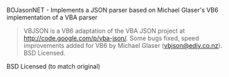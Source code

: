 BOJasonNET - Implements a JSON parser based on Michael Glaser's VB6 implementation of a VBA parser 

> VBJSON is a VB6 adaptation of the VBA JSON project at http://code.google.com/p/vba-json/. 
Some bugs fixed, speed improvements added for VB6 by Michael Glaser (vbjson@ediy.co.nz).
BSD Licensed.

BSD Licensed (to match original)
